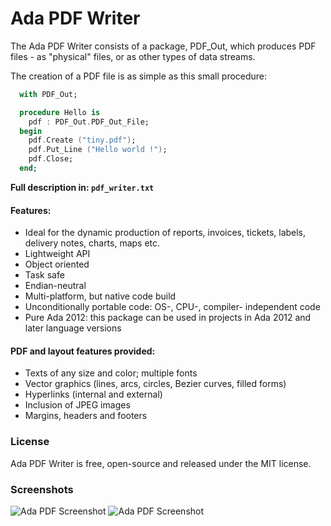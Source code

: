 # Ada PDF Writer 

The Ada PDF Writer consists of a package, PDF_Out,
which produces PDF files - as "physical" files, or as
other types of data streams.

The creation of a PDF file is as simple as this
small procedure:

```Ada
  with PDF_Out;

  procedure Hello is
    pdf : PDF_Out.PDF_Out_File;
  begin
    pdf.Create ("tiny.pdf");
    pdf.Put_Line ("Hello world !");
    pdf.Close;
  end;
```

**Full description in: `pdf_writer.txt`**

#### Features:
* Ideal for the dynamic production of reports, invoices, tickets, labels, delivery notes, charts, maps etc.
* Lightweight API
* Object oriented
* Task safe
* Endian-neutral
* Multi-platform, but native code build
* Unconditionally portable code: OS-, CPU-, compiler- independent code
* Pure Ada 2012: this package can be used in projects in Ada 2012 and later language versions

#### PDF and layout features provided:
* Texts of any size and color; multiple fonts
* Vector graphics (lines, arcs, circles, Bezier curves, filled forms)
* Hyperlinks (internal and external)
* Inclusion of JPEG images
* Margins, headers and footers

### License

Ada PDF Writer is free, open-source and released under the MIT license.

### Screenshots

![Ada PDF Screenshot](https://apdf.sourceforge.io/pw_ari_delivery_m.png "Screenshot of a page produced by PDF_Out")
![Ada PDF Screenshot](https://apdf.sourceforge.io/pw_sowebio_m.jpg      "Screenshot of a report produced by PDF_Out")

